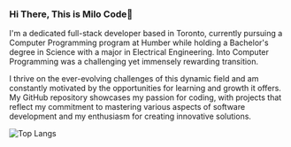 ### Hi There, This is Milo Code👋

I'm a dedicated full-stack developer based in Toronto, currently pursuing a Computer Programming program at Humber while holding a Bachelor's degree in Science with a major in Electrical Engineering. Into Computer Programming was a challenging yet immensely rewarding transition.

I thrive on the ever-evolving challenges of this dynamic field and am constantly motivated by the opportunities for learning and growth it offers. My GitHub repository showcases my passion for coding, with projects that reflect my commitment to mastering various aspects of software development and my enthusiasm for creating innovative solutions.

![Top Langs](https://github-readme-stats.vercel.app/api/top-langs/?username=Milo-Hsieh&langs_count=8)

<!--
**Milo-Hsieh/Milo-Hsieh** is a ✨ _special_ ✨ repository because its `README.md` (this file) appears on your GitHub profile.

Here are some ideas to get you started:

- 🔭 I’m currently working on ...
- 🌱 I’m currently learning ...
- 👯 I’m looking to collaborate on ...
- 🤔 I’m looking for help with ...
- 💬 Ask me about ...
- 📫 How to reach me: ...
- 😄 Pronouns: ...
- ⚡ Fun fact: ...
-->
